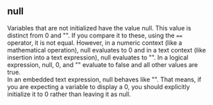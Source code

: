 ## null    
Variables that are not initialized have the value null. This value is    
distinct from 0 and \"\". If you compare it to these, using the `==`    
operator, it is not equal. However, in a numeric context (like a    
mathematical operation), null evaluates to 0 and in a text context (like    
insertion into a text expression), null evaluates to \"\". In a logical    
expression, null, 0, and \"\" evaluate to false and all other values are    
true.    
In an embedded text expression, null behaves like \"\". That means, if    
you are expecting a variable to display a 0, you should explicitly    
initialize it to 0 rather than leaving it as null.  
